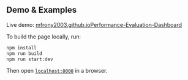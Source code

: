 ## Demo & Examples

Live demo: [mfrony2003.github.ioPerformance-Evaluation-Dashboard](https://mfrony2003.github.io/Performance-Evaluation-Dashboard/)

To build the page locally, run:

```bash
npm install
npm run build
npm run start:dev
```

Then open [`localhost:8000`](http://localhost:8080) in a browser.
